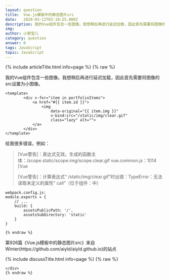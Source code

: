 ```yaml
---
layout: question
title:  Vue.js模板中的静态图片src
date:   2020-03-12T03:10:25.000Z
description: 我的Vue组件包含一些图像。我想稍后再进行延迟加载，因此首先需要将图像的src设置为小图像。<template>        <div v-for...
img: 
author: 小胖宝儿
category: question
answer: 0
tags: JavaScript
topic: JavaScript
---
```

<div class="article-root">
  <div class="article">
    {% include articleTitle.html info=page %}
    {% raw %}
    <div class="article-content"><p><font style="vertical-align: inherit;"><font style="vertical-align: inherit;">我的Vue组件包含一些图像。</font><font style="vertical-align: inherit;">我想稍后再进行延迟加载，因此首先需要将图像的src设置为小图像。</font></font></p>

<pre><code>&lt;template&gt;<font></font>
        &lt;div v-for="item in portfolioItems"&gt;<font></font>
            &lt;a href="#{{ item.id }}"&gt;<font></font>
                &lt;img<font></font>
                    data-original="{{ item.img }}"<font></font>
                    v-bind:src="/static/img/clear.gif"<font></font>
                    class="lazy" alt=""&gt;<font></font>
            &lt;/a&gt;<font></font>
        &lt;/div&gt;<font></font>
&lt;/template&gt;<font></font>
</code></pre>

<p><font style="vertical-align: inherit;"><font style="vertical-align: inherit;">给我很多错误，例如：</font></font></p>

<blockquote>
  <p><font style="vertical-align: inherit;"><font style="vertical-align: inherit;">[Vue警告]：表达式无效。</font><font style="vertical-align: inherit;">生成的函数主体：/scope.static/scope.img/scope.clear.gif vue.common.js：1014 [Vue</font></font></p>
  
  <p><font style="vertical-align: inherit;"><font style="vertical-align: inherit;">[Vue警告]：计算表达式“ /static/img/clear.gif”时出错：TypeError：无法读取未定义的属性“ call”（位于组件：中）</font></font></p>
</blockquote>

<pre><code>webpack.config.js:<font></font>
module.exports = {<font></font>
    // ...<font></font>
    build: {<font></font>
        assetsPublicPath: '/',<font></font>
        assetsSubDirectory: 'static'<font></font>
    }<font></font>
}<font></font>
</code></pre></div>
    {% endraw %}
  </div>
  <p class="winter_mark">第926篇《Vue.js模板中的静态图片src》来自Winter(https://github.com/aiyld/aiyld.github.io)的站点</p>
  <div class="discuss-wrapper">
    {% include discussTitle.html info=page %}
    {% raw %}
    <div class="discuss-list">
    
    </div>
    {% endraw %}
  </div>
<div>
